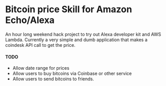 # Bitcoin price Skill for Amazon Echo/Alexa

An hour long weekend hack project to try out Alexa developer kit and AWS Lambda. Currently a very simple and dumb application that makes a coindesk API call to get the price.

#### TODO
- Allow date range for prices
- Allow users to buy bitcoins via Coinbase or other service
- Allow users to send bitcoins to friends.
